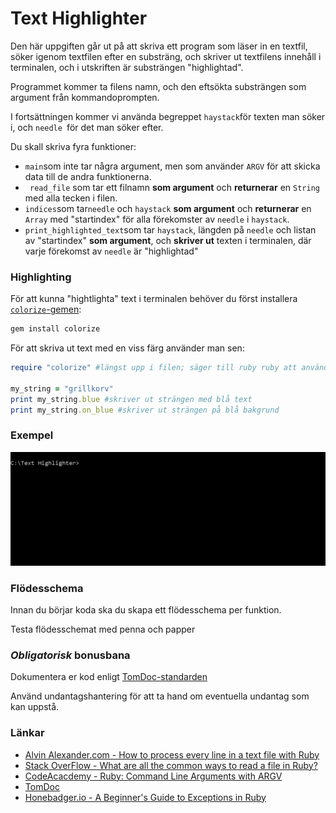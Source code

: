 # Text Highlighter #

Den här uppgiften går ut på att skriva ett program som läser in en textfil, söker igenom textfilen efter en substräng, och skriver ut textfilens innehåll i terminalen, och i utskriften är substrängen "highlightad".

Programmet kommer ta filens namn, och den eftsökta substrängen som argument från kommandoprompten.

I fortsättningen kommer vi använda begreppet `haystack`för texten man söker i, och `needle `för det man söker efter.

Du skall skriva fyra funktioner: 

* `main`som inte tar några argument, men som använder `ARGV` för att skicka data till de andra funktionerna.
* ` read_file` som tar ett filnamn **som argument** och **returnerar**  en `String` med alla tecken i filen.
* `indices`som tar`needle` och `haystack` **som argument** och **returnerar** en `Array` med "startindex" för alla förekomster av `needle` i `haystack`.
* `print_highlighted_text`som tar `haystack`, längden på `needle` och listan av "startindex" **som argument**, och **skriver ut** texten i terminalen, där varje förekomst av `needle` är "highlightad"

### Highlighting ###

För att kunna "hightlighta" text i terminalen behöver du först installera [`colorize`-gemen](https://github.com/fazibear/colorize):

```cmd
gem install colorize
```

För att skriva ut text med en viss färg använder man sen:

```ruby
require "colorize" #längst upp i filen; säger till ruby ruby att använda colorize-gemen

my_string = "grillkorv"
print my_string.blue #skriver ut strängen med blå text
print my_string.on_blue #skriver ut strängen på blå bakgrund
```

### Exempel ###

![Exempel](example.gif)



### Flödesschema ###

Innan du börjar koda ska du skapa ett flödesschema per funktion.

Testa flödesschemat med penna och papper


### *Obligatorisk* bonusbana ###

Dokumentera er kod enligt [TomDoc-standarden](http://tomdoc.org/)

Använd undantagshantering för att ta hand om eventuella undantag som kan uppstå.


### Länkar ###

* [Alvin Alexander.com - How to process every line in a text file with Ruby](http://alvinalexander.com/blog/post/ruby/how-process-line-text-file-ruby)
* [Stack OverFlow - What are all the common ways to read a file in Ruby?](http://stackoverflow.com/questions/5545068/what-are-all-the-common-ways-to-read-a-file-in-ruby)
* [CodeAcacdemy - Ruby: Command Line Arguments with ARGV](https://www.codecademy.com/articles/ruby-command-line-argv)
* [TomDoc](http://tomdoc.org/)
* [Honebadger.io - A Beginner's Guide to Exceptions in Ruby](http://blog.honeybadger.io/a-beginner-s-guide-to-exceptions-in-ruby/)
